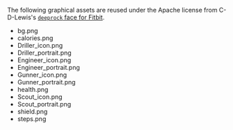 The following graphical assets are reused under the Apache license from C-D-Lewis's [`deeprock` face for Fitbit](https://github.com/C-D-Lewis/fitbit-dev/tree/master/faces/deeprock).

- bg.png
- calories.png
- Driller_icon.png
- Driller_portrait.png
- Engineer_icon.png
- Engineer_portrait.png
- Gunner_icon.png
- Gunner_portrait.png
- health.png
- Scout_icon.png
- Scout_portrait.png
- shield.png
- steps.png
